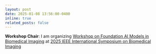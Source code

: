 ```yaml
---
layout: post
date: 2025-01-08 13:56:00-0400
inline: true
related_posts: false
---
```


**Workshop Chair**: I am organizing [Workshop on Foundation AI Models in Biomedical Imaging](https://github.com/hazratali/faibi2025) at [2025 IEEE International Symposium on Biomedical Imaging](https://biomedicalimaging.org/2025/)
